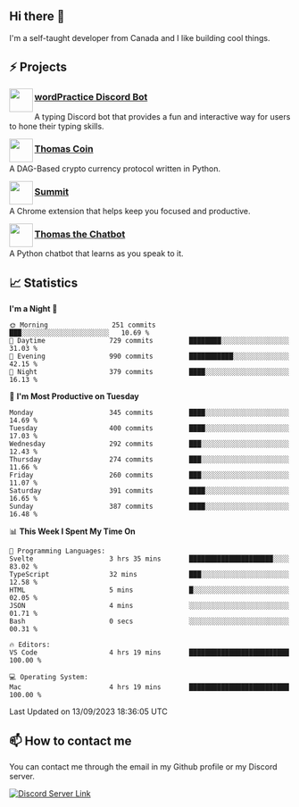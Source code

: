 <h2>Hi there 👋</h2>

<p>I'm a self-taught developer from Canada and I like building cool things.</p>

<h2>⚡ Projects</h2>

<img align="left" src="https://i.imgur.com/BIzs17V.png" width="42" height="42" />
<h3><a target="_blank" href="https://wordpractice.principle.sh/">wordPractice Discord Bot</a></h3>
<p>A typing Discord bot that provides a fun and interactive way for users to hone their typing skills.</p>

<img align="left" src="https://i.imgur.com/4FdQpgN.png" width="42" height="42" />
<h3><a href="https://github.com/principle105/thomas-coin">Thomas Coin</a></h3>
<p>A DAG-Based crypto currency protocol written in Python.</p>

<img align="left" src="https://i.imgur.com/Ly8Atho.png" width="42" height="42" />
<h3><a href="https://summit.sh/">Summit</a></h3>
<p>A Chrome extension that helps keep you focused and productive.</p>

<img align="left" src="https://i.imgur.com/hA9YF2s.png" width="42" height="42" />
<h3><a href="https://github.com/principle105/thomasthechatbot">Thomas the Chatbot</a></h3>
<p>A Python chatbot that learns as you speak to it.</p>

<h2>📈 Statistics</h2>

<!--START_SECTION:waka-->
**I'm a Night 🦉** 

```text
🌞 Morning                251 commits         ███░░░░░░░░░░░░░░░░░░░░░░   10.69 % 
🌆 Daytime                729 commits         ████████░░░░░░░░░░░░░░░░░   31.03 % 
🌃 Evening                990 commits         ███████████░░░░░░░░░░░░░░   42.15 % 
🌙 Night                  379 commits         ████░░░░░░░░░░░░░░░░░░░░░   16.13 % 
```
📅 **I'm Most Productive on Tuesday** 

```text
Monday                   345 commits         ████░░░░░░░░░░░░░░░░░░░░░   14.69 % 
Tuesday                  400 commits         ████░░░░░░░░░░░░░░░░░░░░░   17.03 % 
Wednesday                292 commits         ███░░░░░░░░░░░░░░░░░░░░░░   12.43 % 
Thursday                 274 commits         ███░░░░░░░░░░░░░░░░░░░░░░   11.66 % 
Friday                   260 commits         ███░░░░░░░░░░░░░░░░░░░░░░   11.07 % 
Saturday                 391 commits         ████░░░░░░░░░░░░░░░░░░░░░   16.65 % 
Sunday                   387 commits         ████░░░░░░░░░░░░░░░░░░░░░   16.48 % 
```


📊 **This Week I Spent My Time On** 

```text
💬 Programming Languages: 
Svelte                   3 hrs 35 mins       █████████████████████░░░░   83.02 % 
TypeScript               32 mins             ███░░░░░░░░░░░░░░░░░░░░░░   12.58 % 
HTML                     5 mins              █░░░░░░░░░░░░░░░░░░░░░░░░   02.05 % 
JSON                     4 mins              ░░░░░░░░░░░░░░░░░░░░░░░░░   01.71 % 
Bash                     0 secs              ░░░░░░░░░░░░░░░░░░░░░░░░░   00.31 % 

🔥 Editors: 
VS Code                  4 hrs 19 mins       █████████████████████████   100.00 % 

💻 Operating System: 
Mac                      4 hrs 19 mins       █████████████████████████   100.00 % 
```


 Last Updated on 13/09/2023 18:36:05 UTC
<!--END_SECTION:waka-->

<h2>📫 How to contact me</h2>

You can contact me through the email in my Github profile or my Discord server.

[![Discord Server Link](https://dcbadge.vercel.app/api/server/DHnk46C)](https://discord.gg/DHnk46C)

